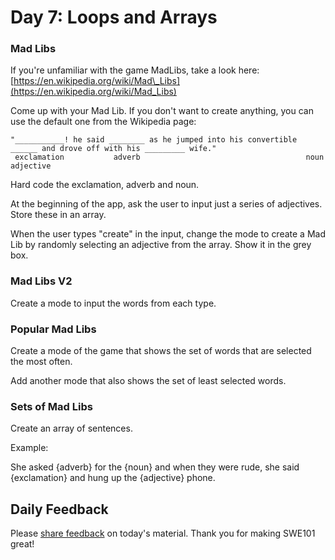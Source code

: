 # Day 7: Loops and Arrays

### Mad Libs

If you're unfamiliar with the game MadLibs, take a look here: [https://en.wikipedia.org/wiki/Mad\_Libs](https://en.wikipedia.org/wiki/Mad_Libs)

Come up with your Mad Lib. If you don't want to create anything, you can use the default one from the Wikipedia page:

```text
"___________! he said ________ as he jumped into his convertible ______ and drove off with his _________ wife."
 exclamation           adverb                                     noun                         adjective                                                   
```

Hard code the exclamation, adverb and noun.

At the beginning of the app, ask the user to input just a series of adjectives. Store these in an array.

When the user types "create" in the input, change the mode to create a Mad Lib by randomly selecting an adjective from the array. Show it in the grey box.

### Mad Libs V2

Create a mode to input the words from each type. 

### Popular Mad Libs

Create a mode of the game that shows the set of words that are selected the most often.

Add another mode that also shows the set of least selected words.

### Sets of Mad Libs

Create an array of sentences.

Example:

She asked {adverb} for the {noun} and when they were rude, she said {exclamation} and hung up the {adjective} phone.

## Daily Feedback

Please [share feedback](https://forms.gle/NK3mez8er7pPo7tu5) on today's material. Thank you for making SWE101 great!

